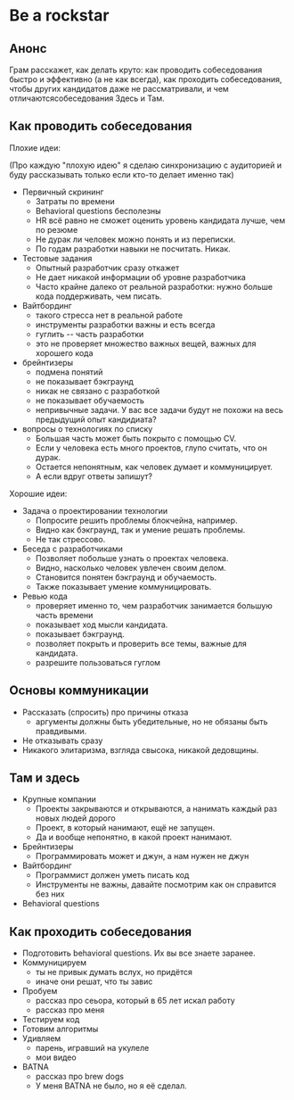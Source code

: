 # Be a rockstar

## Анонс

Грам расскажет, как делать круто: как проводить собеседования быстро и эффективно (а не как всегда), как проходить собеседования, чтобы других кандидатов даже не рассматривали, и чем отличаютсясобеседования Здесь и Там.

## Как проводить собеседования

Плохие идеи:

(Про каждую "плохую идею" я сделаю синхронизацию с аудиторией и буду рассказывать только если кто-то делает именно так)

+ Первичный скрининг
  - Затраты по времени
  - Behavioral questions бесполезны
  - HR всё равно не сможет оценить уровень кандидата лучше, чем по резюме
  - Не дурак ли человек можно понять и из переписки.
  - По годам разработки навыки не посчитать. Никак.
+ Тестовые задания
  - Опытный разработчик сразу откажет
  - Не дает никакой информации об уровне разработчика
  - Часто крайне далеко от реальной разработки: нужно больше кода поддерживать, чем писать.
+ Вайтбординг
  - такого стресса нет в реальной работе
  - инструменты разработки важны и есть всегда
  - гуглить -- часть разработки
  - это не проверяет множество важных вещей, важных для хорошего кода
+ брейнтизеры
  - подмена понятий
  - не показывает бэкграунд
  - никак не связано с разработкой
  - не показывает обучаемость
  - непривычные задачи. У вас все задачи будут не похожи на весь предыдущий опыт кандидиата?
+ вопросы о технологиях по списку
  - Большая часть может быть покрыто с помощью CV.
  - Если у человека есть много проектов, глупо считать, что он дурак.
  - Остается непонятным, как человек думает и коммуницирует.
  - А если вдруг ответы запишут?

Хорошие идеи:

+ Задача о проектировании технологии
  - Попросите решить проблемы блокчейна, например.
  - Видно как бэкграунд, так и умение решать проблемы.
  - Не так стрессово.
+ Беседа с разработчиками
  - Позволяет побольше узнать о проектах человека.
  - Видно, насколько человек увлечен своим делом.
  - Становится понятен бэкграунд и обучаемость.
  - Также показывает умение коммуницировать.
+ Ревью кода
  - проверяет именно то, чем разработчик занимается большую часть времени
  - показывает ход мысли кандидата.
  - показывает бэкграунд.
  - позволяет покрыть и проверить все темы, важные для кандидата.
  - разрешите пользоваться гуглом

## Основы коммуникации

+ Рассказать (спросить) про причины отказа
  - аргументы должны быть убедительные, но не обязаны быть правдивыми.
+ Не отказывать сразу
+ Никакого элитаризма, взгляда свысока, никакой дедовщины.

## Там и здесь

+ Крупные компании
  - Проекты закрываются и открываются, а нанимать каждый раз новых людей дорого
  - Проект, в который нанимают, ещё не запущен.
  - Да и вообще непонятно, в какой проект нанимают.
+ Брейнтизеры
  - Программировать может и джун, а нам нужен не джун
+ Вайтбординг
  - Программист должен уметь писать код
  - Инструменты не важны, давайте посмотрим как он справится без них
+ Behavioral questions

## Как проходить собеседования

+ Подготовить behavioral questions. Их вы все знаете заранее.
+ Коммуницируем
  - ты не привык думать вслух, но придётся
  - иначе они решат, что ты завис
+ Пробуем
  - рассказ про сеьора, который в 65 лет искал работу
  - рассказ про меня
+ Тестируем код
+ Готовим алгоритмы
+ Удивляем
  - парень, игравший на укулеле
  - мои видео
+ BATNA
  - рассказ про brew dogs
  - У меня BATNA не было, но я её сделал.
